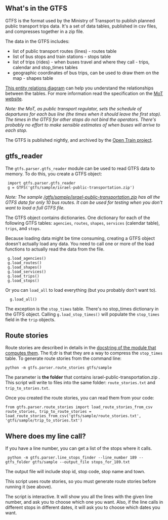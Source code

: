 What's in the GTFS
------------------

GTFS is the format used by the Ministry of Transport to publish planned public transport trips data. It's a set of data tables, published in csv files, and compresses together in a zip file. 

The data in the GTFS includes:

  * list of public transport routes (lines) - routes table
  * list of bus stops and train stations - stops table
  * list of trips (rides) - when buses travel and where they call - trips, calendar and stop_times tables 
  * geographic coordinates of bus trips, can be used to draw them on the map - shapes table 

[This entity relations diagram](https://github.com/hasadna/open-bus/blob/master/gtfs/gtfs_src_entity_diagram.png) can help you understand the relationships between the tables. For more information read the specification on the [MoT website](<http://he.mot.gov.il/index.php?option=com_content&view=article&id=2244:pub-trn-gtfs&catid=167:pub-trn-dev-info&Itemid=304>).

*Note: the MoT, as public transport regulator, sets the schedule of departures for each bus line (the times when it should leave the first stop). The times in the GTFS for other stops do not bind the operators. There's probably no effort to make sensible estimates of when buses will arrive to each stop.*

The GTFS is published nightly, and archived by the [Open Train project](<http://gtfs.otrain.org/static/archive/>). 

gtfs_reader
-----------

The `gtfs.parser.gtfs_reader` module can be used to read GTFS data to memory. To do this, you create a GTFS object:

     import gtfs.parser.gtfs_reader
     g = GTFS('gtfs/sample/israel-public-transportation.zip')
     
*Note: The sample [/gtfs/sample/israel-public-transportation.zip](<https://github.com/hasadna/open-bus/tree/master/gtfs/sample>) has all the GTFS data for only 10 bus routes. It can be used for testing when you don't want to load a full GTFS file.*

The GTFS object contains dictionaries. One dictionary for each of the following GTFS tables: `agencies`, `routes`, `shapes`, `services` (calendar table), `trips`, and `stops`. 

Because loading data might be time consuming, creating a GTFS object doesn't actually load any data. You need to call one or more of the load functions to actually read the data from the file. 

     g.load_agencies()
     g.load_routes()
     g.load_shapes()
     g.load_services()
     g.load_trips()
     g.load_stops()

Or you can `load_all` to load everything (but you probably don't want to).

      g.load_all()

The exception is the `stop_times` table. There's no stop_times dictionary in the GTFS object. Calling `g.load_stop_times()` will populate the `stop_times` field in the `trip` objects. 


Route stories
-------------
Route stories are described in details in the [docstring of the module that computes them](<https://github.com/hasadna/open-bus/blob/master/gtfs/parser/route_stories.py>). The tl;dr is that they are a way to compress the `stop_times` table. To generate route stories from the command line: 

    python -m gtfs.parser.route_stories gtfs/sample
    
The parameter is **the folder** that contains israel-public-transportation.zip . This script will write to files into the same folder: `route_stories.txt` and `trip_to_stories.txt`.

Once you created the route stories, you can read them from your code:

    from gtfs.parser.route_stories import load_route_stories_from_csv
    route_stories, trip_to_route_stories = load_route_stories_from_csv('gtfs/sample/route_stories.txt', 'gtfs/sample/trip_to_stories.txt')
    

Where does my line call?
------------------------
If you have a line number, you can get a list of the stops where it calls. 

     python -m gtfs.parser.line_stops_finder --line_number 189 --gtfs_folder gtfs/sample --output_file stops_for_189.txt
     
The output file will include stop id, stop code, stop name and town. 
     
This script uses route stories, so you must generate route stories before running it (see above).

The script is interactive. It will show you all the lines with the given line number, and ask you to choose which one you want. Also, if the line calls in different stops in different dates, it will ask you to choose which dates you want. 


    